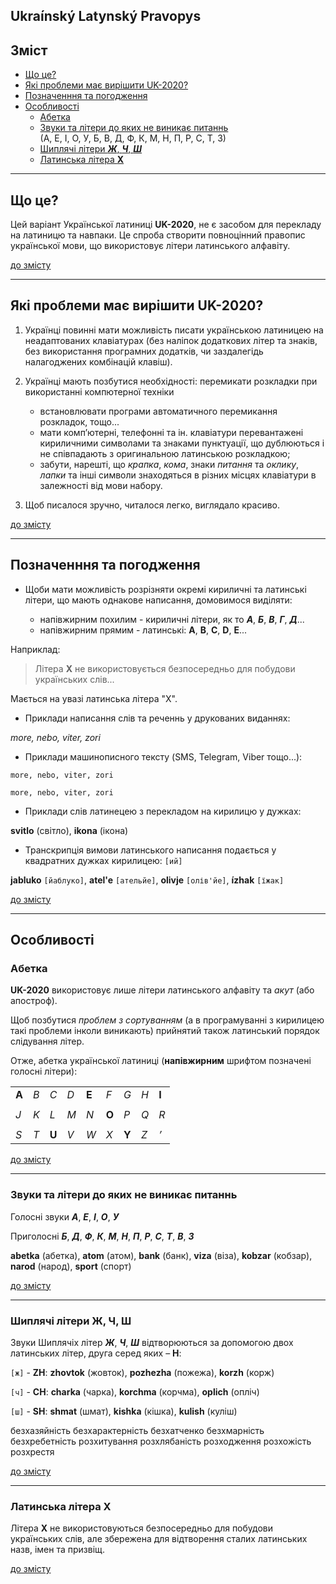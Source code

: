 Ukraínský Latynský Pravopys
---------------------------

<a name="top"></a>

Зміст
-----

- [Що це?](#scho_ce)
- [Які проблеми має вирішити UK-2020?](#yaki_problemy)
- [Позначенння та погодження](#poznachennya)
- [Особливості](#osoblyvosti)
  - [Абетка](#abetka)
  - [Звуки та літери до яких не виникає питаннь](#bez_problem)  
  (А, Е, І, О, У, Б, В, Д, Ф, К, М, Н, П, Р, С, Т, З)
  - [Шиплячі літери _**Ж**_, _**Ч**_, _**Ш**_](#zh_ch_sh)
  - [Латинська літера **X**](#litera_X)

---

<a name="scho_ce"></a>

Що це?
------

Цей варіант Української латиниці **UK-2020**, не є засобом для перекладу на латиницю та навпаки. Це спроба створити повноцінний правопис української мови, що використовує літери латинського алфавіту.

[до змісту](#top)

---

<a name="yaki_problemy"></a>

Які проблеми має вирішити UK-2020?
----------------------------------

1. Українці повинні мати можливість писати українською латиницею на неадаптованих клавіатурах (без наліпок додаткових літер та знаків, без використання програмних додатків, чи заздалегідь налагоджених комбінацій клавіш).

1. Українці мають позбутися необхідності:
 перемикати розкладки при використанні компютерної техніки
   - встановлювати програми автоматичного перемикання розкладок, тощо...
   - мати комп’ютерні, телефонні та ін. клавіатури перевантажені кириличними символами та знаками пунктуації, що дублюються і не співпадають з оригинальною латинською розкладкою;
   - забути, нарешті, що _крапка_, _кома_, знаки _питання_ та _оклику_, _лапки_ та інші символи знаходяться в різних місцях клавіатури в залежності від мови набору.

1. Щоб писалося зручно, читалося легко, виглядало красиво.

[до змісту](#top)

---

<a name="poznachennya"></a>

Позначенння та погодження
-------------------------

* Щоби мати можливість розрізняти окремі кириличні та латинські літери, що мають однакове написання, домовимося виділяти:

   - напівжирним похилим - кириличні літери, як то <span class="text-blue">_**А**_</span>, <span class="text-blue">_**Б**_</span>, <span class="text-blue">_**В**_</span>, <span class="text-blue">_**Г**_</span>, <span class="text-blue">_**Д**_</span>...
   - напівжирним прямим - латинські: <span class="text-red">**A**</span>, <span class="text-red">**B**</span>, <span class="text-red">**C**</span>, <span class="text-red">**D**</span>, <span class="text-red">**E**</span>...

Наприклад:

> Літера <span class="text-red">**X**</span> не використовується безпосередньо для побудови українських слів...

Мається на увазі латинська літера "X".

- Приклади написання слів та реченнь у друкованих виданнях:

_more, nebo, viter, zori_

- Приклади машинописного тексту (SMS, Telegram, Viber тощо...):

<code><samp>more, nebo, viter, zori</samp></code>

`more, nebo, viter, zori`

- Приклади слів латинецею з перекладом на кирилицю у дужках:

**svitlo** (світло), **ikona** (ікона)

- Транскрипція вимови латинського написання подається у квадратних дужках кирилицею: `[ий]`

**jabluko** `[йаблуко]`, **atel'e** `[ательйе]`, **olivje** `[олів'йе]`, **ízhak** `[їжак]`

[до змісту](#top)

---

<a name="osoblyvosti"></a>

Особливості
-----------

<a name="abetka"></a>

### Абетка

**UK-2020** використовує лише літери латинського алфавіту та _акут_ (або апостроф).

Щоб позбутися _проблем з сортуванням_ (а в програмуванні з кирилицею такі проблеми інколи виникають) прийнятий також латинський порядок слідування літер.

Отже, абетка української латиниці (**напівжирним** шрифтом позначені голосні літери):

<table>
  <tr><td><b><span class="text-red">A</span></b></td><td><i>B</i></td><td><i>C</i></td><td><i>D</i></td><td><span class="text-red"><b>E</b></span></td><td><i>F</i></td><td><i>G</i></td><td><i>H</i></td><td><span class="text-red"><b>I</b></span></td></tr>
<tr><td colspan="10"></td></tr>
<tr><td><i>J</i></td><td><i>K</i></td><td><i>L</i></td><td><i>M</i></td><td><i>N</i></td><td><span class="text-red"><b>O</b></span></td><td><i>P</i></td><td><i>Q</i></td><td><i>R</i></td></tr>
<tr><td colspan="10"></td></tr>
    <tr><td><i>S</i></td><td><i>T</i></td><td><span class="text-red"><b>U</b></span></td><td><i>V</i></td><td><i>W</i></td><td><i>X</i></td><td><span class="text-red"><b>Y</b></span></td><td><i>Z</i></td><td><i>’</i></td></tr>
</table>

[до змісту](#top)

---

<a name="bez_problem"></a>

### Звуки та літери до яких не виникає питаннь

Голосні звуки _**А**_, _**Е**_, _**І**_, _**О**_, _**У**_

Приголосні _**Б**_, _**Д**_, _**Ф**_, _**К**_, _**М**_, _**Н**_, _**П**_, _**Р**_, _**С**_, _**Т**_, _**В**_, _**З**_

**abetka** (абетка), **atom** (атом), **bank** (банк), **viza** (віза), **kobzar** (кобзар), **narod** (народ), **sport** (спорт)

[до змісту](#top)

---

<a name="zh_ch_sh"></a>

### Шиплячі літери Ж, Ч, Ш

Звуки Шиплячіх літер _**Ж**_, _**Ч**_, _**Ш**_ відтворюються за допомогою двох латинських літер, друга серед яких – **H**:

`[ж]` - **ZH**: **zhovtok** (жовток), **pozhezha** (пожежа), **korzh** (корж)

`[ч]` - **CH**: **charka** (чарка), **korchma** (корчма), **oplich** (опліч)

`[ш]` - **SH**: **shmat** (шмат), **kishka** (кішка), **kulish** (куліш)

безхазяйність безхарактерність безхатченко безхмарність безхребетність розхитування розхлябаність розходження розхожість розхрестя

[до змісту](#top)

---

<a name="litera_X"></a>

### Латинська літера Х

Літера **X** не використовуються безпосередньо для побудови українських слів, але збережена для відтворення сталих латинських назв, імен та призвіщ.

[до змісту](#top)

